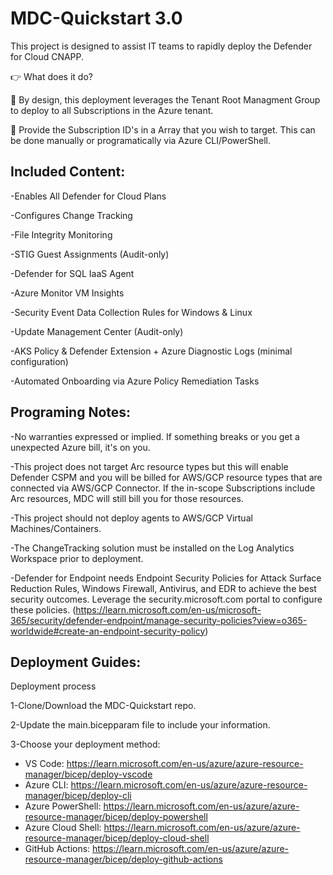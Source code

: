 # MDC-Quickstart 3.0

This project is designed to assist IT teams to rapidly deploy the Defender for Cloud CNAPP.


👉 What does it do?

🔻 By design, this deployment leverages the Tenant Root Managment Group to deploy to all Subscriptions in the Azure tenant.

🔻 Provide the Subscription ID's in a Array that you wish to target. This can be done manually or programatically via Azure CLI/PowerShell.


## Included Content:

-Enables All Defender for Cloud Plans 

-Configures Change Tracking

-File Integrity Monitoring

-STIG Guest Assignments (Audit-only)

-Defender for SQL IaaS Agent

-Azure Monitor VM Insights

-Security Event Data Collection Rules for Windows & Linux

-Update Management Center (Audit-only)

-AKS Policy & Defender Extension + Azure Diagnostic Logs (minimal configuration)

-Automated Onboarding via Azure Policy Remediation Tasks


## Programing Notes:

-No warranties expressed or implied. If something breaks or you get a unexpected Azure bill, it's on you. 

-This project does not target Arc resource types but this will enable Defender CSPM and you will be billed for AWS/GCP resource types that are connected via AWS/GCP Connector. If the in-scope Subscriptions include Arc resources, MDC will still bill you for those resources. 

-This project should not deploy agents to AWS/GCP Virtual Machines/Containers.

-The ChangeTracking solution must be installed on the Log Analytics Workspace prior to deployment. 

-Defender for Endpoint needs Endpoint Security Policies for Attack Surface Reduction Rules, Windows Firewall, Antivirus, and EDR to achieve the best security outcomes. Leverage the security.microsoft.com portal to configure these policies. (https://learn.microsoft.com/en-us/microsoft-365/security/defender-endpoint/manage-security-policies?view=o365-worldwide#create-an-endpoint-security-policy)

## Deployment Guides:

Deployment process

1-Clone/Download the MDC-Quickstart repo.

2-Update the main.bicepparam file to include your information.

3-Choose your deployment method:

- VS Code: https://learn.microsoft.com/en-us/azure/azure-resource-manager/bicep/deploy-vscode
- Azure CLI: https://learn.microsoft.com/en-us/azure/azure-resource-manager/bicep/deploy-cli
- Azure PowerShell: https://learn.microsoft.com/en-us/azure/azure-resource-manager/bicep/deploy-powershell
- Azure Cloud Shell: https://learn.microsoft.com/en-us/azure/azure-resource-manager/bicep/deploy-cloud-shell
- GitHub Actions: https://learn.microsoft.com/en-us/azure/azure-resource-manager/bicep/deploy-github-actions

